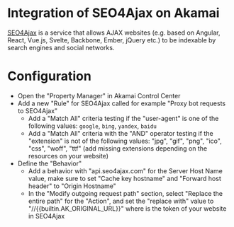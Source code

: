 # Integration of SEO4Ajax on Akamai

[SEO4Ajax](https://www.seo4ajax.com) is a service that allows AJAX websites
(e.g. based on Angular, React, Vue.js, Svelte, Backbone, Ember, jQuery etc.) to
be indexable by search engines and social networks.

# Configuration

- Open the "Property Manager" in ​Akamai Control Center​
- Add a new "Rule" for SEO4Ajax called for example "Proxy bot requests to SEO4Ajax"
  - Add a "Match All" criteria testing if the "user-agent" is one of the following values: `google`, `bing`, `yandex`, `baidu`
  - Add a "Match All" criteria with the "AND" operator testing if the "extension" is not of the following values: "jpg", "gif", "png", "ico", "css", "woff", "ttf" (add missing extensions depending on the resources on your website)
- Define the "Behavior"
  - Add a behavior with "api.seo4ajax.com" for the Server Host Name value, make sure to set "Cache key hostname" and "Forward host header" to "Origin Hostname"
  - In the "Modify outgoing request path" section, select "Replace the entire path" for the "Action", and set the "replace with" value to "/<token>/{{builtin.AK_ORIGINAL_URL}}" where <token> is the token of your website in SEO4Ajax
